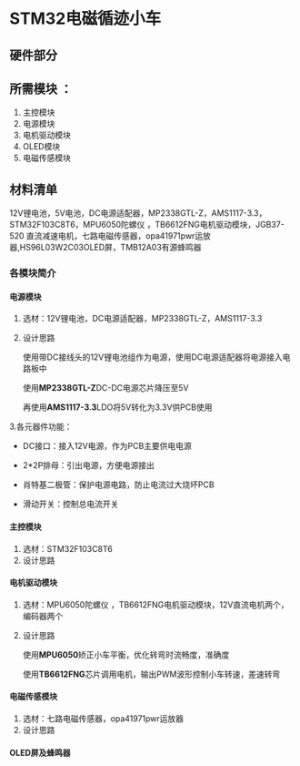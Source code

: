 # STM32电磁循迹小车

## 硬件部分

## 所需模块 ：
1. 主控模块
2. 电源模块
3. 电机驱动模块
5. OLED模块
6. 电磁传感模块

## 材料清单
12V锂电池，5V电池，DC电源适配器，MP2338GTL-Z，AMS1117-3.3，STM32F103C8T6，MPU6050陀螺仪 ，TB6612FNG电机驱动模块，JGB37-520 直流减速电机，七路电磁传感器，opa41971pwr运放器,HS96L03W2C03OLED屏，TMB12A03有源蜂鸣器
### 各模块简介

#### 电源模块
1. 选材：12V锂电池，DC电源适配器，MP2338GTL-Z，AMS1117-3.3
2. 设计思路
   
   使用带DC接线头的12V锂电池组作为电源，使用DC电源适配器将电源接入电路板中
   
   使用**MP2338GTL-Z**DC-DC电源芯片降压至5V
   
   再使用**AMS1117-3.3**LDO将5V转化为3.3V供PCB使用

3.各元器件功能：

  - DC接口：接入12V电源，作为PCB主要供电电源
    
  - 2*2P排母：引出电源，方便电源接出
    
  - 肖特基二极管：保护电源电路，防止电流过大烧坏PCB

  - 滑动开关：控制总电流开关
#### 主控模块
1. 选材：STM32F103C8T6
2. 设计思路

   
#### 电机驱动模块
1. 选材：MPU6050陀螺仪 ，TB6612FNG电机驱动模块，12V直流电机两个，编码器两个
2. 设计思路

   使用**MPU6050**矫正小车平衡，优化转弯时流畅度，准确度

   使用**TB6612FNG**芯片调用电机，输出PWM波形控制小车转速，差速转弯

#### 电磁传感模块
1. 选材：七路电磁传感器，opa41971pwr运放器
2. 设计思路

   
#### OLED屏及蜂鸣器
   
   

